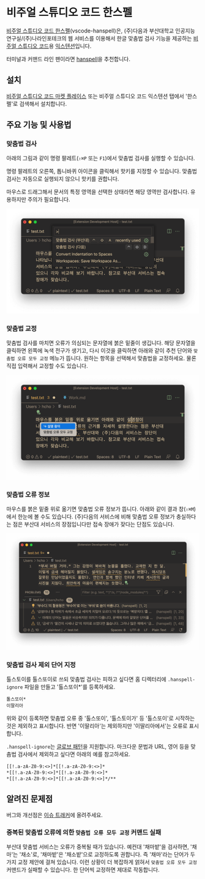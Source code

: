 # 비주얼 스튜디오 코드 한스펠

[비주얼 스튜디오 코드 한스펠](https://github.com/9beach/vscode-hanspell)(vscode-hanspell)은, (주)다음과 부산대학교 인공지능연구실/(주)나라인포테크의 웹 서비스를 이용해서 한글 맞춤법 검사 기능을 제공하는 [비주얼 스튜디오 코드](https://code.visualstudio.com)용 [익스텐션](https://code.visualstudio.com/docs/editor/extension-marketplace)입니다.

터미널과 커맨드 라인 팬이라면 [hanspell](https://github.com/9beach/hanspell)을 추천합니다.

## 설치

[비주얼 스튜디오 코드 마켓 플레이스](https://marketplace.visualstudio.com/items?itemName=9beach.vscode-hanspell) 또는 비주얼 스튜디오 코드 익스텐션 탭에서 '한스펠'로 검색해서 설치합니다.

## 주요 기능 및 사용법

### 맞춤법 검사

아래의 그림과 같이 명령 팔레트(`⇧⌘P` 또는 `F1`)에서 맞춤법 검사를 실행할 수 있습니다.

명령 팔레트의 오른쪽, 톱니바퀴 아이콘을 클릭해서 핫키를 지정할 수 있습니다. 맞춤법 검사는 자동으로 실행되지 않으니 핫키를 권합니다.

마우스로 드래그해서 문서의 특정 영역을 선택한 상태라면 해당 영역만 검사합니다. 유용하지만 주의가 필요합니다.

![commands](https://github.com/9beach/vscode-hanspell/raw/HEAD/images/hanspell-commands.png)

### 맞춤법 교정

맞춤법 검사를 마치면 오류가 의심되는 문자열에 붉은 밑줄이 생깁니다. 해당 문자열을 클릭하면 왼쪽에 녹색 전구가 생기고, 다시 이것을 클릭하면 아래와 같이 추천 단어와 `맞춤법 오류 모두 교정` 메뉴가 뜹니다. 원하는 항목을 선택해서 맞춤법을 교정하세요. 물론 직접 입력해서 교정할 수도 있습니다.

![command actions](https://github.com/9beach/vscode-hanspell/raw/HEAD/images/hanspell-command-actions.png)

### 맞춤법 오류 정보

마우스를 붉은 밑줄 위로 옮기면 맞춤법 오류 정보가 뜹니다. 아래와 같이 결과 창(`⇧⌘M`)에서 한눈에 볼 수도 있습니다. (주)다음의 서비스에 비해 맞춤법 오류 정보가 충실하다는 점은 부산대 서비스의 장점입니다만 접속 장애가 잦다는 단점도 있습니다.

![message](https://github.com/9beach/vscode-hanspell/raw/HEAD/images/hanspell-problems.png)

### 맞춤법 검사 제외 단어 지정

톨스토이를 톨스또이로 쓰되 맞춤법 검사는 피하고 싶다면 홈 디렉터리에 `.hanspell-ignore` 파일을 만들고 '톨스또이*'를 등록하세요.

```txt
톨스또이*
이딸리아
```

위와 같이 등록하면 맞춤법 오류 중 '톨스또이', '톨스토이가' 등 '톨스또이'로 시작하는 것은 제외하고 표시합니다. 반면 '이딸리아'는 제외하지만 '이딸리아에서'는 오류로 표시합니다.

 `.hanspell-ignore`는 [글로브 패턴](https://ko.wikipedia.org/wiki/글로브_(프로그래밍))을 지원합니다. 마크다운 문법과 URL, 영어 등을 맞춤법 검사에서 제외하고 싶다면 아래의 예를 참고하세요.

```txt![*
[[!.a-zA-Z0-9:<>]*[[!.a-zA-Z0-9:<>]*
*[[!.a-zA-Z0-9:<>]*[[!.a-zA-Z0-9:<>]*
*[[!.a-zA-Z0-9:<>]*[[!.a-zA-Z0-9:<>]*/**
```

## 알려진 문제점

버그와 개선점은 [이슈 트래커](https://github.com/9beach/vscode-hanspell/issues)에 올려주세요.

### 중복된 맞춤법 오류에 의한 `맞춤법 오류 모두 교정` 커맨드 실패

부산대 맞춤법 서비스는 오류가 중복될 때가 있습니다. 예컨대 '채마밭'을 검사하면, '채마'는 '채소'로, '채마밭'은 '채소밭'으로 교정하도록 권합니다. 즉 '채마'라는 단어가 두 가지 교정 제안에 걸쳐 있습니다. 이런 상황이 더 복잡하게 얽혀서 `맞춤법 오류 모두 교정` 커맨드가 실패할 수 있습니다. 한 단어씩 교정하면 제대로 작동합니다.
